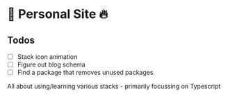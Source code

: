 # 🚀 Personal Site 🔥

## Todos 

- [ ] Stack icon animation
- [ ] Figure out blog schema
- [ ] Find a package that removes unused packages

All about using/learning various stacks - primarily focussing on Typescript
